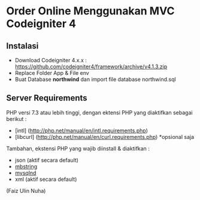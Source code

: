 # Order Online Menggunakan MVC Codeigniter 4

## Instalasi

- Download Codeigniter 4.x.x : https://github.com/codeigniter4/framework/archive/v4.1.3.zip
- Replace Folder App & File env
- Buat Database **northwind** dan import file database northwind.sql

## Server Requirements

PHP versi 7.3 atau lebih tinggi, dengan ektensi PHP yang diaktifkan sebagai berikut :

- [intl] (http://php.net/manual/en/intl.requirements.php)
- [libcurl] (http://php.net/manual/en/curl.requirements.php) *opsional saja

Tambahan, ekstensi PHP yang wajib diinstall & diaktifkan :

- json (aktif secara default)
- [mbstring](http://php.net/manual/en/mbstring.installation.php)
- [mysqlnd](http://php.net/manual/en/mysqlnd.install.php)
- xml (aktif secara default)

(Faiz Ulin Nuha)

